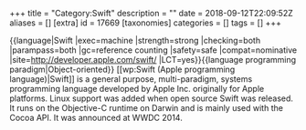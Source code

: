 +++
title = "Category:Swift"
description = ""
date = 2018-09-12T22:09:52Z
aliases = []
[extra]
id = 17669
[taxonomies]
categories = []
tags = []
+++

{{language|Swift
|exec=machine
|strength=strong
|checking=both
|parampass=both
|gc=reference counting
|safety=safe
|compat=nominative
|site=http://developer.apple.com/swift/
|LCT=yes}}{{language programming paradigm|Object-oriented}}
[[wp:Swift (Apple programming language)|Swift]] is a general purpose, multi-paradigm, systems programming language developed by Apple Inc. originally for Apple platforms. Linux support was added when open source Swift was released. It runs on the Objective-C runtime on Darwin and is mainly used with the Cocoa API. It was announced at WWDC 2014.
